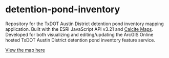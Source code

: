 # detention-pond-inventory

Repository for the TxDOT Austin District detention pond inventory mapping application. Built with the
ESRI JavaScript API v3.21 and [Calcite Maps](https://github.com/Esri/calcite-maps). Developed for both visualizing
and editing/updating the ArcGIS Online hosted TxDOT Austin District detention pond inventory feature service.

[View the map here](https://atxdot.github.io/detention-pond-inventory)

